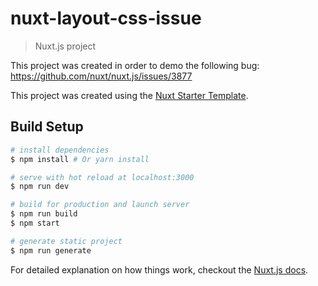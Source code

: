 # nuxt-layout-css-issue

> Nuxt.js project

This project was created in order to demo the following bug: https://github.com/nuxt/nuxt.js/issues/3877

This project was created using the [Nuxt Starter Template](https://github.com/nuxt-community/starter-template).

## Build Setup

``` bash
# install dependencies
$ npm install # Or yarn install

# serve with hot reload at localhost:3000
$ npm run dev

# build for production and launch server
$ npm run build
$ npm start

# generate static project
$ npm run generate
```

For detailed explanation on how things work, checkout the [Nuxt.js docs](https://github.com/nuxt/nuxt.js).

